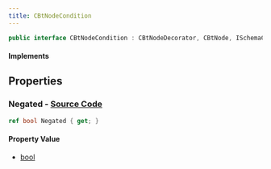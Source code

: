 ```yaml
---
title: CBtNodeCondition
---
```


```csharp
public interface CBtNodeCondition : CBtNodeDecorator, CBtNode, ISchemaClass<CBtNode>, ISchemaClass<CBtNodeDecorator>, ISchemaClass<CBtNodeCondition>, ISchemaField, ISchemaClass, INativeHandle
```

#### Implements

## Properties

### **Negated** - [Source Code](https://github.com/swiftly-solution/swiftlys2/blob/main/managed/src/SwiftlyS2.Generated/Schemas/Interfaces/CBtNodeCondition.cs#L16)

```csharp
ref bool Negated { get; }
```

#### Property Value

- [bool](https://learn.microsoft.com/dotnet/api/system.boolean)

